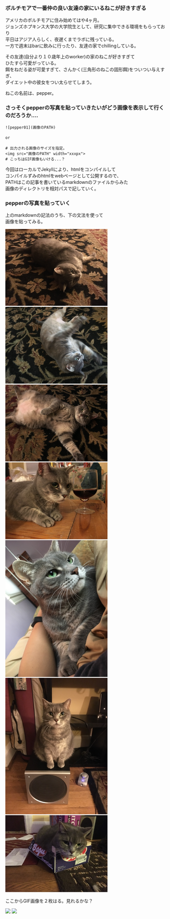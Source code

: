 ### ボルチモアで一番仲の良い友達の家にいるねこが好きすぎる

アメリカのボルチモアに住み始めてはや4ヶ月。  
ジョンズホプキンス大学の大学院生として、研究に集中できる環境をもらっており  
平日はアジア人らしく、夜遅くまでラボに残っている。  
一方で週末はbarに飲みに行ったり、友達の家でchillingしている。  

その友達(自分より１０歳年上のworker)の家のねこが好きすぎて  
ひたすら可愛がっている。  
餌をねだる姿が可愛すぎて、さんかく(三角形のねこの固形餌)をついつい与えすぎ、  
ダイエット中の彼女をつい太らせてしまう。

ねこの名前は、pepper。


### さっそくpepperの写真を貼っていきたいがどう画像を表示して行くのだろうか....

```
![pepper01](画像のPATH)

or

# 出力される画像のサイズを指定。
<img src="画像のPATH" width="xxxpx">
# こっちはGIF画像もいける...？
```

今回はローカルでJekyllにより、htmlをコンパイルして  
コンパイルずみのhtmlをwebページとして公開するので、  
PATHはこの記事を書いているmarkdownのファイルからみた  
画像のディレクトリを相対パスで記していく。  


### pepperの写真を貼っていく

上のmarkdownの記法のうち、下の文法を使って  
画像を貼ってみる。  

<img src="01.jpg" width="320px">  
<img src="02.jpg" width="320px">  
<img src="03.jpg" width="320px">  
<img src="04.jpg" width="320px">  
<img src="05.jpg" width="320px">  
<img src="06.jpg" width="320px">  
<img src="07.jpg" width="320px">  

ここからGIF画像を２枚はる。見れるかな？  

<img src="08.gif" width="320px">  
<img src="09.gif" width="320px">  



